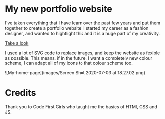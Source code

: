 # My new portfolio website
I've taken everything that I have learn over the past few years and put them together to create a portfolio website! I started my career as a fashion designer, and wanted to hightlight this and it is a huge part of my creativity. 

[Take a look](the-sustainable-code.uk)

I used a lot of SVG code to replace images, and keep the website as fexible as possible. This means, if in the future, I want a completely new colour scheme, I can adapt all of my icons to that colour scheme too.

![My-home-page](images/Screen Shot 2020-07-03 at 18.27.02.png)

# Credits
Thank you to Code First Girls who taught me the basics of HTMl, CSS and JS.
